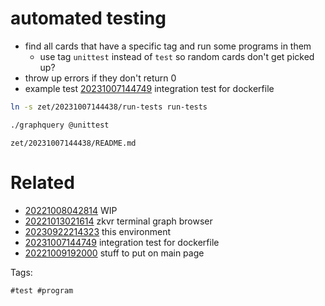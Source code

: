 # automated testing

- find all cards that have a specific tag and run some programs in them
  - use tag `unittest` instead of `test` so random cards don't get picked up?
- throw up errors if they don't return 0
- example test [20231007144749](/zet/20231007144749/README.md) integration test for dockerfile

```bash
ln -s zet/20231007144438/run-tests run-tests

./graphquery @unittest

```

` zet/20231007144438/README.md `

# Related

- [20221008042814](/zet/20221008042814/README.md) WIP
- [20221013021614](/zet/20221013021614/README.md) zkvr terminal graph browser
- [20230922214323](/zet/20230922214323/README.md) this environment
- [20231007144749](/zet/20231007144749/README.md) integration test for dockerfile
- [20221009192000](/zet/20221009192000/README.md) stuff to put on main page

Tags:

    #test #program
